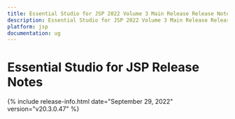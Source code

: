 ```yaml
---
title: Essential Studio for JSP 2022 Volume 3 Main Release Release Notes  
description: Essential Studio for JSP 2022 Volume 3 Main Release Release Notes  
platform: jsp
documentation: ug
---
```


# Essential Studio for JSP  Release Notes  

{% include release-info.html date="September 29, 2022"  version="v20.3.0.47" %} 



